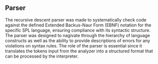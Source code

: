 ## Parser
The recursive descent parser was made to systematically check code against the defined Extended Backus-Naur Form (EBNF) notation for the specific SPL language, ensuring compliance with its syntactic structure. The parser was designed to nagivate through the hierarchy of language constructs as well as the ability to provide descriptions of errors for any violations on syntax rules. The role of the parser is essential since it translates the tokens input from the analyzer into a structured format that can be processed by the interpreter.
